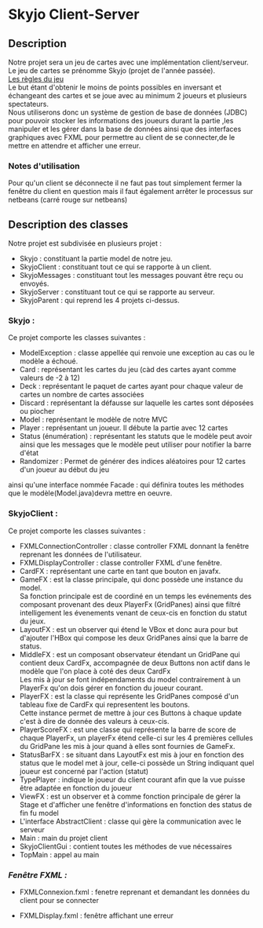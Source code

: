 # Skyjo Client-Server

## Description
Notre projet sera un jeu de cartes avec une implémentation client/serveur.  
Le jeu de cartes se prénomme Skyjo (projet de l'année passée).  
[Les règles du jeu](https://www.regledujeu.fr/regle-du-skyjo/)  
Le but étant d'obtenir le moins de points possibles en inversant et échangeant des
cartes et se joue avec au minimum 2 joueurs et plusieurs spectateurs.  
Nous utiliserons donc un système de gestion de base de données (JDBC) pour pouvoir
stocker les informations des joueurs durant la partie ,les manipuler et les gérer dans la
base de données ainsi que des interfaces graphiques avec FXML pour permettre au
client de se connecter,de le mettre en attendre et afficher une erreur.  

### Notes d'utilisation  
Pour qu'un client se déconnecte il ne faut pas tout simplement fermer la fenêtre du
client en question mais il faut également arrêter le processus sur netbeans (carré rouge
sur netbeans)

## Description des classes
Notre projet est subdivisée en plusieurs projet :    
  - Skyjo : constituant la partie model de notre jeu.  
  - SkyjoClient : constituant tout ce qui se rapporte à un client.  
  - SkyjoMessages : constituant tout les messages pouvant être reçu ou envoyés.    
  - SkyjoServer : constituant tout ce qui se rapporte au serveur.  
  - SkyjoParent : qui reprend les 4 projets ci-dessus.  

### Skyjo :  
Ce projet comporte les classes suivantes :
  - ModelException : classe appellée qui renvoie une exception au cas ou le modèle a
échoué.  
  - Card : représentant les cartes du jeu (càd des cartes ayant comme valeurs de -2 à 12)  
  - Deck : représentant le paquet de cartes ayant pour chaque valeur de cartes un
nombre de cartes associées
  - Discard : représentant la défausse sur laquelle les cartes sont déposées ou piocher  
  - Model : représentant le modèle de notre MVC  
  - Player : représentant un joueur. Il débute la partie avec 12 cartes  
  - Status (énumération) : représentant les statuts que le modèle peut avoir ainsi que
les messages que le modèle peut utiliser pour notifier la barre d'état  
  - Randomizer : Permet de générer des indices aléatoires pour 12 cartes d'un joueur
au début du jeu  
  
ainsi qu'une interface nommée Facade : qui définira toutes les méthodes que le
modèle(Model.java)devra mettre en oeuvre.

### SkyjoClient : 
Ce projet comporte les classes suivantes :
  - FXMLConnectionController : classe controller FXML donnant la fenêtre reprenant
les données de l'utilisateur.  
  - FXMLDisplayController : classe controller FXML d'une fenêtre.  
  - CardFX : représentant une carte en tant que bouton en javafx.  
  - GameFX : est la classe principale, qui donc possède une instance du model.  
Sa fonction principale est de coordiné en un temps les evénements des composant
provenant des deux PlayerFx (GridPanes) ainsi que filtré intelligement les
évenements venant de ceux-cis en fonction du statut du jeux.  
  - LayoutFX : est un observer qui étend le VBox et donc aura pour but d'ajouter l'HBox
qui compose les deux GridPanes ainsi que la barre de status.  
  - MiddleFX : est un composant observateur étendant un GridPane qui contient deux
CardFx, accompagnée de deux Buttons non actif dans le modèle que l'on place à
coté des deux CardFx  
Les mis à jour se font indépendaments du model contrairement à un PlayerFx
qu'on dois gérer en fonction du joueur courant.  
  - PlayerFX : est la classe qui représente les GridPanes composé d'un tableau
fixe de CardFx qui representent les boutons.  
Cette instance permet de mettre à jour ces Buttons à chaque update c'est
à dire de donnée des valeurs à ceux-cis.  
  - PlayerScoreFX : est une classe qui représente la barre de score de chaque
PlayerFx, un playerFx étend celle-ci sur les 4 premières cellules du GridPane
les mis à jour quand à elles sont fournies de GameFx.  
  - StatusBarFX : se situant dans LayoutFx est mis à jour en fonction des status
que le model met à jour, celle-ci possède un String indiquant quel joueur est
concerné par l'action (statut)  
  - TypePlayer : indique le joueur du client courant afin que la vue puisse être adaptée
en fonction du joueur  
  - ViewFX : est un observer et à comme fonction principale de gérer la Stage
et d'afficher une fenêtre d'informations en fonction des status de fin fu model  
  - L'interface AbstractClient : classe qui gère la communication avec le serveur  
  - Main : main du projet client  
  - SkyjoClientGui : contient toutes les méthodes de vue nécessaires  
  - TopMain : appel au main  

### *Fenêtre FXML :*  
  - FXMLConnexion.fxml : fenetre reprenant et demandant les données du client pour
se connecter  

  - FXMLDisplay.fxml : fenêtre affichant une erreur  














